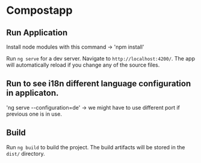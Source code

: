 # Compostapp

## Run Application

Install node modules with this command -> 'npm install' 

Run `ng serve` for a dev server. Navigate to `http://localhost:4200/`. The app will automatically reload if you change any of the source files.

## Run to see i18n different language configuration in applicaton.
'ng serve --configuration=de' -> we might have to use different port if previous one is in use.

## Build

Run `ng build` to build the project. The build artifacts will be stored in the `dist/` directory.

